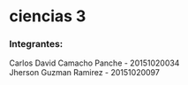 # ciencias 3
### Integrantes: <br>
Carlos David Camacho Panche - 20151020034<br>
Jherson Guzman Ramirez - 20151020097<br>
